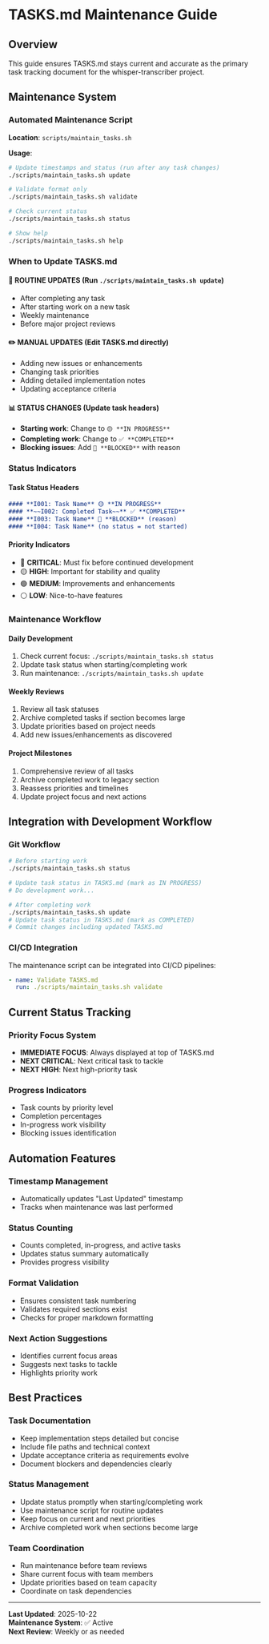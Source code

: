 # TASKS.md Maintenance Guide

## Overview
This guide ensures TASKS.md stays current and accurate as the primary task tracking document for the whisper-transcriber project.

## Maintenance System

### Automated Maintenance Script
**Location**: `scripts/maintain_tasks.sh`

**Usage**:
```bash
# Update timestamps and status (run after any task changes)
./scripts/maintain_tasks.sh update

# Validate format only
./scripts/maintain_tasks.sh validate  

# Check current status
./scripts/maintain_tasks.sh status

# Show help
./scripts/maintain_tasks.sh help
```

### When to Update TASKS.md

#### **🔄 ROUTINE UPDATES** (Run `./scripts/maintain_tasks.sh update`)
- After completing any task
- After starting work on a new task  
- Weekly maintenance
- Before major project reviews

#### **✏️ MANUAL UPDATES** (Edit TASKS.md directly)
- Adding new issues or enhancements
- Changing task priorities
- Adding detailed implementation notes
- Updating acceptance criteria

#### **📊 STATUS CHANGES** (Update task headers)
- **Starting work**: Change to `🟡 **IN PROGRESS**`
- **Completing work**: Change to `✅ **COMPLETED**`
- **Blocking issues**: Add `🚫 **BLOCKED**` with reason

### Status Indicators

#### **Task Status Headers**
```markdown
#### **I001: Task Name** 🟡 **IN PROGRESS**
#### **~~I002: Completed Task~~** ✅ **COMPLETED**  
#### **I003: Task Name** 🚫 **BLOCKED** (reason)
#### **I004: Task Name** (no status = not started)
```

#### **Priority Indicators**
- 🔴 **CRITICAL**: Must fix before continued development
- 🟡 **HIGH**: Important for stability and quality
- 🟢 **MEDIUM**: Improvements and enhancements  
- ⚪ **LOW**: Nice-to-have features

### Maintenance Workflow

#### **Daily Development**
1. Check current focus: `./scripts/maintain_tasks.sh status`
2. Update task status when starting/completing work
3. Run maintenance: `./scripts/maintain_tasks.sh update`

#### **Weekly Reviews**
1. Review all task statuses
2. Archive completed tasks if section becomes large
3. Update priorities based on project needs
4. Add new issues/enhancements as discovered

#### **Project Milestones**
1. Comprehensive review of all tasks
2. Archive completed work to legacy section
3. Reassess priorities and timelines
4. Update project focus and next actions

## Integration with Development Workflow

### Git Workflow
```bash
# Before starting work
./scripts/maintain_tasks.sh status

# Update task status in TASKS.md (mark as IN PROGRESS)
# Do development work...

# After completing work  
./scripts/maintain_tasks.sh update
# Update task status in TASKS.md (mark as COMPLETED)
# Commit changes including updated TASKS.md
```

### CI/CD Integration
The maintenance script can be integrated into CI/CD pipelines:
```yaml
- name: Validate TASKS.md
  run: ./scripts/maintain_tasks.sh validate
```

## Current Status Tracking

### **Priority Focus System**
- **IMMEDIATE FOCUS**: Always displayed at top of TASKS.md
- **NEXT CRITICAL**: Next critical task to tackle
- **NEXT HIGH**: Next high-priority task

### **Progress Indicators**
- Task counts by priority level
- Completion percentages  
- In-progress work visibility
- Blocking issues identification

## Automation Features

### **Timestamp Management**
- Automatically updates "Last Updated" timestamp
- Tracks when maintenance was last performed

### **Status Counting**
- Counts completed, in-progress, and active tasks
- Updates status summary automatically
- Provides progress visibility

### **Format Validation**
- Ensures consistent task numbering
- Validates required sections exist
- Checks for proper markdown formatting

### **Next Action Suggestions**
- Identifies current focus areas
- Suggests next tasks to tackle
- Highlights priority work

## Best Practices

### **Task Documentation**
- Keep implementation steps detailed but concise
- Include file paths and technical context
- Update acceptance criteria as requirements evolve
- Document blockers and dependencies clearly

### **Status Management**
- Update status promptly when starting/completing work
- Use maintenance script for routine updates
- Keep focus on current and next priorities
- Archive completed work when sections become large

### **Team Coordination**
- Run maintenance before team reviews
- Share current focus with team members
- Update priorities based on team capacity
- Coordinate on task dependencies

---

**Last Updated**: 2025-10-22  
**Maintenance System**: ✅ Active  
**Next Review**: Weekly or as needed